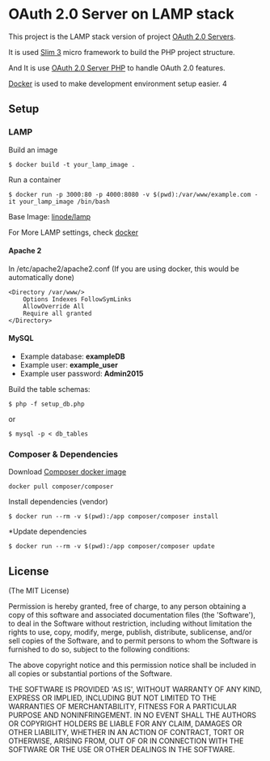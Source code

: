 # OAuth 2.0 Server on LAMP stack

This project is the LAMP stack version of project [OAuth 2.0 Servers](https://github.com/wyushi/oauth2-servers).

It is used [Slim 3](http://www.slimframework.com/) micro framework to build the PHP project structure.

And It is use [OAuth 2.0 Server PHP](http://bshaffer.github.io/oauth2-server-php-docs/) to handle OAuth 2.0 features.

[Docker](https://www.docker.com/) is used to make development environment setup easier.
4
## Setup

### LAMP

Build an image
```
$ docker build -t your_lamp_image .
```

Run a container
```
$ docker run -p 3000:80 -p 4000:8080 -v $(pwd):/var/www/example.com -it your_lamp_image /bin/bash
```

Base Image: [linode/lamp](https://hub.docker.com/r/linode/lamp/)

For More LAMP settings, check [docker](https://hub.docker.com/r/linode/lamp/)

#### Apache 2

In /etc/apache2/apache2.conf (If you are using docker, this would be automatically done)
```
<Directory /var/www/>
	Options Indexes FollowSymLinks
	AllowOverride All
	Require all granted
</Directory>
```

#### MySQL
* Example database: **exampleDB**
* Example user: **example_user**
* Example user password: **Admin2015**

Build the table schemas:
```
$ php -f setup_db.php
```
or
```
$ mysql -p < db_tables
```

### Composer & Dependencies

Download [Composer docker image](https://hub.docker.com/r/composer/composer/)
```
docker pull composer/composer
```

Install dependencies (vendor)
```
$ docker run --rm -v $(pwd):/app composer/composer install
```

\*Update dependencies

```
$ docker run --rm -v $(pwd):/app composer/composer update
```

## License
(The MIT License)

Permission is hereby granted, free of charge, to any person obtaining
a copy of this software and associated documentation files (the
'Software'), to deal in the Software without restriction, including
without limitation the rights to use, copy, modify, merge, publish,
distribute, sublicense, and/or sell copies of the Software, and to
permit persons to whom the Software is furnished to do so, subject to
the following conditions:

The above copyright notice and this permission notice shall be
included in all copies or substantial portions of the Software.

THE SOFTWARE IS PROVIDED 'AS IS', WITHOUT WARRANTY OF ANY KIND,
EXPRESS OR IMPLIED, INCLUDING BUT NOT LIMITED TO THE WARRANTIES OF
MERCHANTABILITY, FITNESS FOR A PARTICULAR PURPOSE AND NONINFRINGEMENT.
IN NO EVENT SHALL THE AUTHORS OR COPYRIGHT HOLDERS BE LIABLE FOR ANY
CLAIM, DAMAGES OR OTHER LIABILITY, WHETHER IN AN ACTION OF CONTRACT,
TORT OR OTHERWISE, ARISING FROM, OUT OF OR IN CONNECTION WITH THE
SOFTWARE OR THE USE OR OTHER DEALINGS IN THE SOFTWARE.
